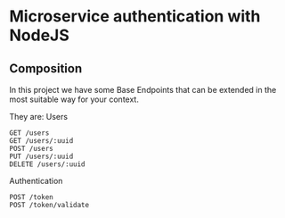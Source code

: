 # Microservice authentication with NodeJS

## Composition

In this project we have some Base Endpoints that can be extended in the most suitable way for your context. 

They are:
Users

    GET /users
    GET /users/:uuid
    POST /users
    PUT /users/:uuid
    DELETE /users/:uuid

Authentication

    POST /token
    POST /token/validate

